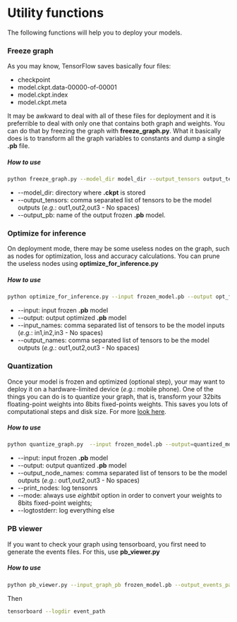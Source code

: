 # Utility functions
The following functions will help you to deploy your models.

### Freeze graph
As you may know, TensorFlow saves basically four files:
- checkpoint 
- model.ckpt.data-00000-of-00001
- model.ckpt.index
- model.ckpt.meta

It may be awkward to deal with all of these files for deployment and it is preferrible to deal with only one that contains both graph and weights.
You can do that by freezing the graph with **freeze_graph.py**. What it basically does is to transform all the graph variables to constants and dump a single **.pb** file.

##### How to use

```bash
python freeze_graph.py --model_dir model_dir --output_tensors output_tensors --output_pb frozen_model.pb
```
- --model_dir: directory where  **.ckpt** is stored
- --output_tensors: comma separated list of tensors to be the model outputs (_e.g._: out1,out2,out3 - No spaces)
- --output_pb: name of the output frozen **.pb** model.

### Optimize for inference 
On deployment mode, there may be some useless nodes on the graph, such as nodes for optimization, loss and accuracy calculations.
You can prune the useless nodes using **optimize_for_inference.py**

##### How to use
```bash
python optimize_for_inference.py --input frozen_model.pb --output opt_frozen_model.pb --input_names input_tensors --output_names=output_tensors
```

- --input: input frozen **.pb** model
- --output: output optimized **.pb** model
- --input_names: comma separated list of tensors to be the model inputs (_e.g._: in1,in2,in3 - No spaces)
- --output_names: comma separated list of tensors to be the model outputs (_e.g._: out1,out2,out3 - No spaces)

### Quantization
Once your model is frozen and optimized (optional step), your may want to deploy it on a hardware-limited device (_e.g._: mobile phone).
One of the things you can do is to quantize your graph, that is, transform your 32bits floating-point weights into 8bits fixed-points weights.
This saves you lots of computational steps and disk size.
For more [look here](https://www.tensorflow.org/performance/quantization).

##### How to use
```bash
python quantize_graph.py  --input frozen_model.pb --output=quantized_model.pb --output_node_names output_tensors  --print_nodes --mode=eightbit --logtostderr
```

- --input: input frozen **.pb** model
- --output: output quantized **.pb** model
- --output_node_names: comma separated list of tensors to be the model outputs (_e.g._: out1,out2,out3 - No spaces)
- --print_nodes: log tensonrs
- --mode: always use _eightbit_ option in order to convert your weights to 8bits fixed-point weights;
- --logtostderr: log everything else

### PB viewer
If you want to check your graph using tensorboard, you first need to generate the events files.
For this, use **pb_viewer.py**

##### How to use

```bash
python pb_viewer.py --input_graph_pb frozen_model.pb --output_events_path event_path
````

Then
```bash
tensorboard --logdir event_path
```